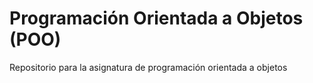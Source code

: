 # Programación Orientada a Objetos (POO)
Repositorio para la asignatura de programación orientada a objetos
